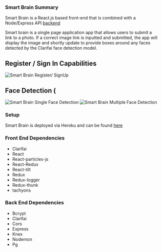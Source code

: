 ### Smart Brain Summary

Smart Brain is a React.js based front-end that is combined with a Node/Express API [backend](https://github.com/gabecadiz/smart-brain-api)

Smart brain is a single page application app that allows users to submit a link to a photo. If a correct image link is inputted and submitted, the app will display the image and shortly update to provide boxes around any faces detected by the Clarifai face detection model.

## Register / Sign In Capabilities

![Smart Brain Register/ SignUp](/assets/smart-brain-login-reg.gif)

## Face Detection (

![Smart Brain Single Face Detection](/assets/smart-brain-single-face.gif)
![Smart Brain Multiple Face Detection](/assets/smart-brain-multiple-faces.gif)

### Setup

Smart Brain is deployed via Heroku and can be found [here](https://smart-brain-gc.herokuapp.com/)

### Front End Dependencies

- Clarifai
- React
- React-particles-js
- React-Redux
- React-tilt
- Redux
- Redux-logger
- Redux-thunk
- tachyons

### Back End Dependencies

- Bcrypt
- Clarifai
- Cors
- Express
- Knex
- Nodemon
- Pg
